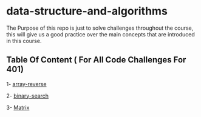# data-structure-and-algorithms
The Purpose of this repo is just to solve challenges throughout the course, this will give us a good practice over the main concepts that are introduced in this course.

## Table Of Content ( For All Code Challenges For 401)
1- [array-reverse](https://github.com/MohammedAlhawamdeh/data-structure-and-algorithms/blob/master/challenges/arrayShift/array-reverse.js)

2- [binary-search](https://github.com/MohammedAlhawamdeh/data-structure-and-algorithms/blob/array-binary-search/challenges/arrayBinarySearch/array-binary-search.js)

3- [Matrix]()